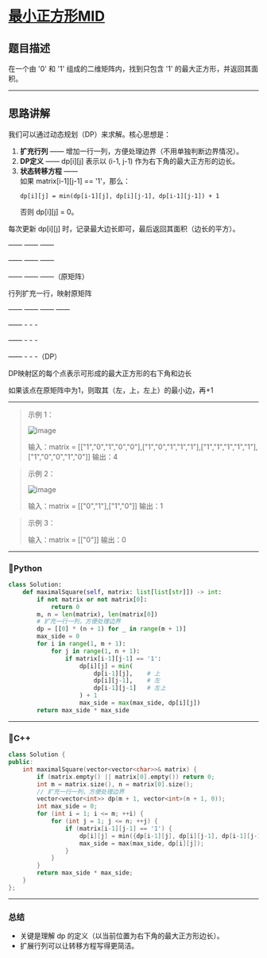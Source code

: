 # [最小正方形MID](https://leetcode.cn/problems/maximal-square)

## 题目描述

在一个由 '0' 和 '1' 组成的二维矩阵内，找到只包含 '1' 的最大正方形，并返回其面积。

---

## 思路讲解



我们可以通过动态规划（DP）来求解。核心思想是：

1. **扩充行列** —— 增加一行一列，方便处理边界（不用单独判断边界情况）。
2. **DP定义** —— dp[i][j] 表示以 (i-1, j-1) 作为右下角的最大正方形的边长。
3. **状态转移方程** ——  
   如果 matrix[i-1][j-1] == '1'，那么：
   ```
   dp[i][j] = min(dp[i-1][j], dp[i][j-1], dp[i-1][j-1]) + 1
   ```
   否则 dp[i][j] = 0。

每次更新 dp[i][j] 时，记录最大边长即可，最后返回其面积（边长的平方）。

—— —— ——

—— —— ——

—— —— ——（原矩阵）

行列扩充一行，映射原矩阵

—— —— —— ——

——        -             -           -

——        -             -           - 

——        -             -           -（DP）

DP映射区的每个点表示可形成的最大正方形的右下角和边长

如果该点在原矩阵中为1，则取其（左，上，左上）的最小边，再+1

---

>示例 1：
>
>![image](https://github.com/user-attachments/assets/1c5e83f8-a229-4dd5-a85e-f799df0a4758)
>
>输入：matrix = [["1","0","1","0","0"],["1","0","1","1","1"],["1","1","1","1","1"],["1","0","0","1","0"]]
>输出：4

>示例 2：
>
>![image](https://github.com/user-attachments/assets/621f4772-cfb4-4182-b124-a0895b8e5680)
>
>输入：matrix = [["0","1"],["1","0"]]
>输出：1

>示例 3：
>
>输入：matrix = [["0"]]
>输出：0
---

### 🐍Python 

```python
class Solution:
    def maximalSquare(self, matrix: list[list[str]]) -> int:
        if not matrix or not matrix[0]:
            return 0
        m, n = len(matrix), len(matrix[0])
        # 扩充一行一列，方便处理边界
        dp = [[0] * (n + 1) for _ in range(m + 1)]
        max_side = 0
        for i in range(1, m + 1):
            for j in range(1, n + 1):
                if matrix[i-1][j-1] == '1':
                    dp[i][j] = min(
                        dp[i-1][j],    # 上
                        dp[i][j-1],    # 左
                        dp[i-1][j-1]   # 左上
                    ) + 1
                    max_side = max(max_side, dp[i][j])
        return max_side * max_side
```

---

### 🦕C++ 

```cpp
class Solution {
public:
    int maximalSquare(vector<vector<char>>& matrix) {
        if (matrix.empty() || matrix[0].empty()) return 0;
        int m = matrix.size(), n = matrix[0].size();
        // 扩充一行一列，方便处理边界
        vector<vector<int>> dp(m + 1, vector<int>(n + 1, 0));
        int max_side = 0;
        for (int i = 1; i <= m; ++i) {
            for (int j = 1; j <= n; ++j) {
                if (matrix[i-1][j-1] == '1') {
                    dp[i][j] = min({dp[i-1][j], dp[i][j-1], dp[i-1][j-1]}) + 1;
                    max_side = max(max_side, dp[i][j]);
                }
            }
        }
        return max_side * max_side;
    }
};
```

---

### 总结

- 关键是理解 dp 的定义（以当前位置为右下角的最大正方形边长）。
- 扩展行列可以让转移方程写得更简洁。
